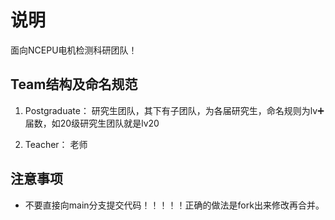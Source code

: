 # 说明
面向NCEPU电机检测科研团队！

## Team结构及命名规范
1. Postgraduate：
   研究生团队，其下有子团队，为各届研究生，命名规则为lv➕届数，如20级研究生团队就是lv20

2. Teacher：
   老师
   
## 注意事项
* 不要直接向main分支提交代码！！！！！正确的做法是fork出来修改再合并。
